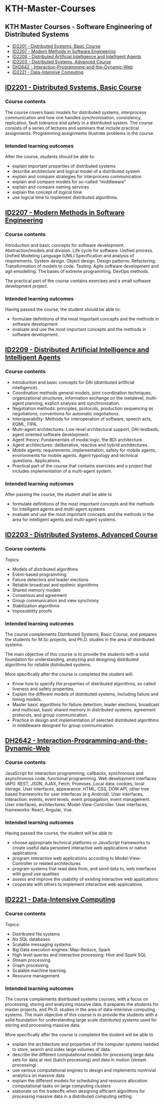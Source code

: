 # KTH-Master-Courses
## KTH Master Courses - Software Engineering of Distributed Systems

- [ID2201 - Distributed Systems, Basic Course](https://github.com/Eugenius0/Distributed-Systems-Basic-Course-ID2201)
- [ID2207 - Modern Methods in Software Engineering](https://github.com/Eugenius0/Modern-Methods-in-Software-Engineering-ID2207)
- [ID2209 - Distributed Artificial Intelligence and Intelligent Agents](https://github.com/Eugenius0/Distributed-Artificial-Intelligence-and-Intelligent-Agents-ID2209)
- [ID2203 - Distributed Systems, Advanced Course](https://github.com/Eugenius0/Distributed-Systems-Advanced-Course-ID2203)
- [DH2642 - Interaction-Programming-and-the-Dynamic-Web](https://github.com/Eugenius0/Interaction-Programming-and-the-Dynamic-Web-DH2642)
- [ID2221 - Data-Intensive Computing](https://github.com/Eugenius0/Data-Intensive-Computing-ID2221)

## [ID2201 - Distributed Systems, Basic Course](https://github.com/Eugenius0/Distributed-Systems-Basic-Course-ID2201)

### Course contents
The course covers basic models for distributed systems, interprocess communication and how one handles synchronisation, consistency, replication, fault tolerance and safety in a distributed system. The course consists of a series of lectures and seminars that include practical assignments. Programming assignments illustrate problems in the course.

### Intended learning outcomes

After the course, students should be able to:

- explain important properties of distributed systems
- describe architecture and logical model of a distributed system
- explain and compare strategies for interprocess communication
- explain and compare models for so-called “middleware”
- explain and compare naming services
- explain the concept of logical time
- use logical time to implement distributed algorithms.

## [ID2207 - Modern Methods in Software Engineering](https://github.com/Eugenius0/Modern-Methods-in-Software-Engineering-ID2207)

### Course contents
Introduction and basic concepts for software development. Abstraction/models and division. Life cycle for software. Unified process. Unified Modeling Language (UML) Specification and analysis of requirements. System design. Object design. Design patterns: Refactoring. Transformation of models to code. Testing. Agile software development and agil emodelling. The bases of extreme programming. DevOps methods.

The practical part of the course contains exercises and a small software development project.

### Intended learning outcomes
Having passed the course, the student should be able to:

- formulate definitions of the most important concepts and the methods in software development
- evaluate and use the most important concepts and the methods in software development.

## [ID2209 - Distributed Artificial Intelligence and Intelligent Agents](https://github.com/Eugenius0/Distributed-Artificial-Intelligence-and-Intelligent-Agents-ID2209)

### Course contents
- Introduction and basic concepts for DAI (distributed artificial intelligence).
- Coordination methods general models, joint coordination techniques, organizational structures, information exchange on the metalevel, multi-agent planning, explicit analysis and synchronisation. 
- Negotiation methods: principles, protocols, production sequencing as negotiations, conventions for automatic negotiations. 
- Interoperability: Methods for interoperation of software, speech acts, KQML, FIPA. 
- Multi-agent architectures: Low-level architectural support, DAI-testbeds, agent oriented software development. 
- Agent theory: Fundamentals of modal logic, the BDI architecture. 
- Agent architectures: deliberative, reactive and hybrid architectures. 
- Mobile agents: requirements, implementation, safety for mobile agents, environments for mobile agents. Agent typology and technical questions. Applications.
- Practical part of the course that contains exercises and a project that includes implementation of a multi-agent system.

### Intended learning outcomes

After passing the course, the student shall be able to

- formulate definitions of the most important concepts and the methods for intelligent agents and multi-agent systems
- evaluate and use the most important concepts and the methods in the area for intelligent agents and multi-agent systems.

## [ID2203 - Distributed Systems, Advanced Course](https://github.com/Eugenius0/Distributed-Systems-Advanced-Course-ID2203)

### Course contents

Topics:

- Models of distributed algorithms
- Event-based programming
- Failure detectors and leader elections
- Reliable broadcast and epdimic algorithms
- Shared memory models
- Consensus and agreement
- Group communication and view synchrony
- Stabilization algorithms
- Impossibility proofs

### Intended learning outcomes
The course complements Distributed Systems, Basic Course, and prepares the students for M.Sc projects, and Ph.D. studies in the area of distributed systems.

The main objective of this course is to provide the students with a solid foundation for understanding, analyzing and designing distributed algorithms for reliable distributed systems.

More specifically after the course is completed the student will:

- Know how to specify the properties of distributed algorithms, so called liveness and safety properties.
- Explain the different models of distributed systems, including failure and timing models.
- Master basic algorithms for failure detection, leader elections, broadcast and multicast, basic shared memory in distributed systems, agreement protocols, and group communication.
- Practice in design and implementation of selected distributed algorithms in middleware designed for group communication.

## [DH2642 - Interaction-Programming-and-the-Dynamic-Web](https://github.com/Eugenius0/Interaction-Programming-and-the-Dynamic-Web-DH2642)

### Course contents
JavaScript for interaction programming, callbacks, synchronous and asynchronous code, functional programming.
Web development interfaces (API): REST, JSON, AJAX, Fetch, Promises.
Local data: cookies, local storage.
User interfaces, appearance: HTML, CSS, DOM API, other tree based frameworks for user interfaces (e g Android).
User interfaces, interaction: events, event levels, event propagation, event management.
User interfaces, architectures: Model-View-Controller.
User interfaces, frameworks: React, Angular, Vue.

### Intended learning outcomes
Having passed the course, the student will be able to

- choose appropriate technical platforms or JavaScript frameworks to create useful data persistent interactive web applications or native applications
- program interactive web applications according to Model-View-Controller or related architectures
- program systems that read data from, and send data to, web interfaces with good use qualities
- assess and improve the usability of existing interactive web applications
- cooperate with others to implement interactive web applications.

## [ID2221 - Data-Intensive Computing](https://github.com/Eugenius0/Data-Intensive-Computing-ID2221)

### Course contents

Topics:

- Distributed file systems
- No SQL databases
- Scalable messaging systems
- Big Data execution engines: Map-Reduce, Spark
- High level queries and interactive processing: Hive and Spark SQL
- Stream processing
- Graph processing
- Scalable machine learning
- Resource management.

### Intended learning outcomes
The course complements distributed systems courses, with a focus on processing, storing and analyzing massive data. It prepares the students for master projects, and Ph.D. studies in the area of data-intensive computing systems. The main objective of this course is to provide the students with a solid foundation for understanding large scale distributed systems used for storing and processing massive data.

More specifically after the course is completed the student will be able to

- explain the architecture and properties of the computer systems needed to store, search and index large volumes of data
- describe the different computational models for processing large data sets for data at rest (batch processing) and data in motion (stream processing)
- use various computational engines to design and implements nontrivial analytics on massive data
- explain the different models for scheduling and resource allocation computational tasks on large computing clusters
- elaborate on the tradeoffs when designing efficient algorithms for processing massive data in a distributed computing setting.


